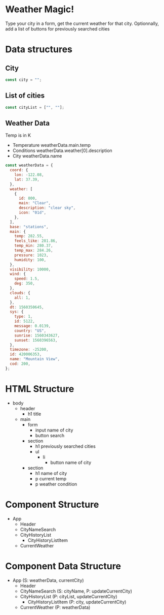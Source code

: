 # Weather Magic!

Type your city in a form, get the current weather for that city. Optionnally, add a list of buttons for previously searched cities

# Data structures

## City

```jsx
const city = "";
```

## List of cities

```jsx
const cityList = ["", ""];
```

## Weather Data

Temp is in K

- Temperature weatherData.main.temp
- Conditions weatherData.weather[0].description
- City weatherData.name

```jsx
const weatherData = {
  coord: {
    lon: -122.08,
    lat: 37.39,
  },
  weather: [
    {
      id: 800,
      main: "Clear",
      description: "clear sky",
      icon: "01d",
    },
  ],
  base: "stations",
  main: {
    temp: 282.55,
    feels_like: 281.86,
    temp_min: 280.37,
    temp_max: 284.26,
    pressure: 1023,
    humidity: 100,
  },
  visibility: 10000,
  wind: {
    speed: 1.5,
    deg: 350,
  },
  clouds: {
    all: 1,
  },
  dt: 1560350645,
  sys: {
    type: 1,
    id: 5122,
    message: 0.0139,
    country: "US",
    sunrise: 1560343627,
    sunset: 1560396563,
  },
  timezone: -25200,
  id: 420006353,
  name: "Mountain View",
  cod: 200,
};
```

# HTML Structure

- body
  - header
    - h1 title
  - main
    - form
      - input name of city
      - button search
    - section
      - h1 previously searched cities
      - ul
        - li
          - button name of city
    - section
      - h1 name of city
      - p current temp
      - p weather condition

# Component Structure

- App
  - Header
  - CityNameSearch
  - CityHistoryList
    - CityHistoryListItem
  - CurrentWeather

# Component Data Structure

- App (S: weatherData, currentCity)
  - Header
  - CityNameSearch (S: cityName, P: updateCurrentCity)
  - CityHistoryList (P: cityList, updateCurrentCity)
    - CityHistoryListItem (P: city, updateCurrentCity)
  - CurrentWeather (P: weatherData)
